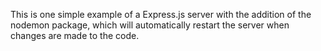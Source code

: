 This is one simple example of a Express.js server with the addition of the nodemon package, which will automatically restart the server when changes are made to the code.




